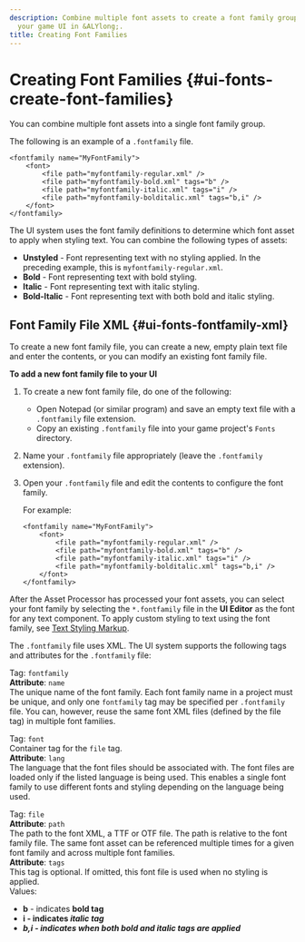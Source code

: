 ```yaml
---
description: Combine multiple font assets to create a font family group to use in
  your game UI in &ALYlong;.
title: Creating Font Families
---
```

# Creating Font Families {#ui-fonts-create-font-families}

You can combine multiple font assets into a single font family group\.

The following is an example of a `.fontfamily` file\.

```
<fontfamily name="MyFontFamily">
    <font>
        <file path="myfontfamily-regular.xml" />
        <file path="myfontfamily-bold.xml" tags="b" />
        <file path="myfontfamily-italic.xml" tags="i" />
        <file path="myfontfamily-bolditalic.xml" tags="b,i" />
    </font>
</fontfamily>
```

The UI system uses the font family definitions to determine which font asset to apply when styling text\. You can combine the following types of assets:
+ **Unstyled** - Font representing text with no styling applied\. In the preceding example, this is `myfontfamily-regular.xml`\.
+ **Bold** - Font representing text with bold styling\.
+ **Italic** - Font representing text with italic styling\.
+ **Bold\-Italic** - Font representing text with both bold and italic styling\.

## Font Family File XML {#ui-fonts-fontfamily-xml}

To create a new font family file, you can create a new, empty plain text file and enter the contents, or you can modify an existing font family file\.

**To add a new font family file to your UI**

1. To create a new font family file, do one of the following:
   + Open Notepad \(or similar program\) and save an empty text file with a `.fontfamily` file extension\.
   + Copy an existing `.fontfamily` file into your game project's `Fonts` directory\. 

1. Name your `.fontfamily` file appropriately \(leave the `.fontfamily` extension\)\.

1. Open your `.fontfamily` file and edit the contents to configure the font family\.

   For example:

   ```
   <fontfamily name="MyFontFamily">
       <font>
           <file path="myfontfamily-regular.xml" />
           <file path="myfontfamily-bold.xml" tags="b" />
           <file path="myfontfamily-italic.xml" tags="i" />
           <file path="myfontfamily-bolditalic.xml" tags="b,i" />
       </font>
   </fontfamily>
   ```

After the Asset Processor has processed your font assets, you can select your font family by selecting the `*.fontfamily` file in the **UI Editor** as the font for any text component\. To apply custom styling to text using the font family, see [Text Styling Markup](/docs/userguide/ui/editor/components-text#ui-editor-component-text-styling-markup)\.

The `.fontfamily` file uses XML\. The UI system supports the following tags and attributes for the `.fontfamily` file:

Tag: `fontfamily`  
**Attribute**: `name`  
The unique name of the font family\. Each font family name in a project must be unique, and only one `fontfamily` tag may be specified per `.fontfamily` file\. You can, however, reuse the same font XML files \(defined by the file tag\) in multiple font families\.

Tag: `font`  
Container tag for the `file` tag\.  
**Attribute**: `lang`  
The language that the font files should be associated with\. The font files are loaded only if the listed language is being used\. This enables a single font family to use different fonts and styling depending on the language being used\.

Tag: `file`  
**Attribute**: `path`  
The path to the font XML, a TTF or OTF file\. The path is relative to the font family file\. The same font asset can be referenced multiple times for a given font family and across multiple font families\.  
**Attribute**: `tags`  
This tag is optional\. If omitted, this font file is used when no styling is applied\.  
Values:  
+ **b** - indicates <b> bold tag
+ **i** - indicates <i> italic tag
+ **b,i** - indicates when both <b> bold and <i> italic tags are applied